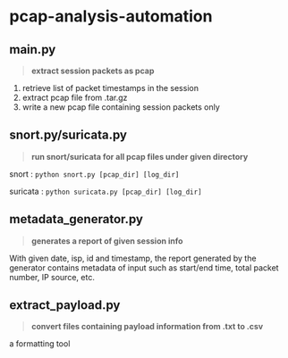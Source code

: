 # pcap-analysis-automation

## main.py
> **extract session packets as pcap**
1. retrieve list of packet timestamps in the session
2. extract pcap file from .tar.gz
3. write a new pcap file containing session packets only

## snort.py/suricata.py
> **run snort/suricata for all pcap files under given directory**

snort : `python snort.py [pcap_dir] [log_dir]`

suricata : `python suricata.py [pcap_dir] [log_dir]`

## metadata_generator.py
> **generates a report of given session info**

With given date, isp, id and timestamp, the report generated by the generator contains metadata of input such as start/end time, total packet number, IP source, etc.

## extract_payload.py
> **convert files containing payload information from .txt to .csv**

a formatting tool
